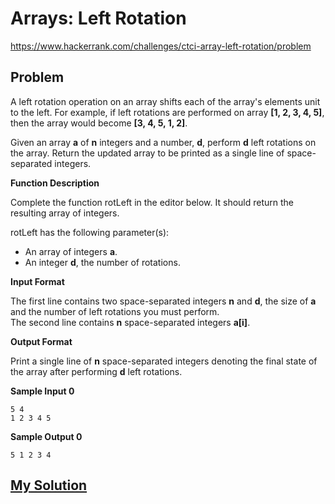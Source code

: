 # Arrays: Left Rotation

https://www.hackerrank.com/challenges/ctci-array-left-rotation/problem

## Problem

A left rotation operation on an array shifts each of the array's elements  unit to the left. For example, if  left rotations are performed on array **[1, 2, 3, 4, 5]**, then the array would become **[3, 4, 5, 1, 2]**.  

Given an array **a** of **n** integers and a number, **d**, perform **d** left rotations on the array. Return the updated array to be printed as a single line of space-separated integers.  

**Function Description**  

Complete the function rotLeft in the editor below. It should return the resulting array of integers.

rotLeft has the following parameter(s):

- An array of integers **a**.
- An integer **d**, the number of rotations.

**Input Format**

The first line contains two space-separated integers **n** and **d**, the size of **a** and the number of left rotations you must perform.  
The second line contains **n** space-separated integers **a[i]**.

**Output Format**

Print a single line of **n** space-separated integers denoting the final state of the array after performing **d** left rotations.

**Sample Input 0**

```
5 4
1 2 3 4 5
```

**Sample Output 0**

```
5 1 2 3 4
```

## [My Solution](answer.py)
